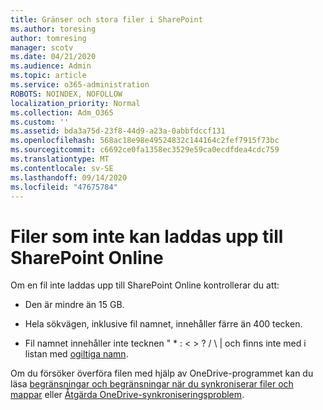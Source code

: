 ```yaml
---
title: Gränser och stora filer i SharePoint
ms.author: toresing
author: tomresing
manager: scotv
ms.date: 04/21/2020
ms.audience: Admin
ms.topic: article
ms.service: o365-administration
ROBOTS: NOINDEX, NOFOLLOW
localization_priority: Normal
ms.collection: Adm_O365
ms.custom: ''
ms.assetid: bda3a75d-23f8-44d9-a23a-0abbfdccf131
ms.openlocfilehash: 568ac18e98e49524832c144164c2fef7915f73bc
ms.sourcegitcommit: c6692ce0fa1358ec3529e59ca0ecdfdea4cdc759
ms.translationtype: MT
ms.contentlocale: sv-SE
ms.lasthandoff: 09/14/2020
ms.locfileid: "47675784"
---
```

# <a name="files-that-cant-be-uploaded-to-sharepoint-online"></a>Filer som inte kan laddas upp till SharePoint Online

Om en fil inte laddas upp till SharePoint Online kontrollerar du att:
  
- Den är mindre än 15 GB.
    
- Hela sökvägen, inklusive fil namnet, innehåller färre än 400 tecken.
    
- Fil namnet innehåller inte tecknen " \* : \< \> ? / \ | och finns inte med i listan med [ogiltiga namn](https://go.microsoft.com/fwlink/?linkid=866430).
    
Om du försöker överföra filen med hjälp av OneDrive-programmet kan du läsa [begränsningar och begränsningar när du synkroniserar filer och mappar](httpsbv://go.microsoft.com/fwlink/p/?LinkID=717734) eller [Åtgärda OneDrive-synkroniseringsproblem](https://go.microsoft.com/fwlink/?linkid=866431).
  

